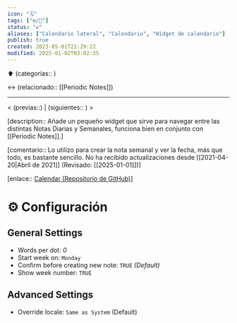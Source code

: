 ```yaml
---
icon: "🗓️"
tags: ["⚙️/🔌"]
status: "✔️"
aliases: ["Calendario lateral", "Calendario", "Widget de calendario"]
publish: true
created: 2023-05-01T21:29:22
modified: 2025-01-02T03:02:35
---
```


⬆️ (categorías:: )

↔ (relacionado:: [[Periodic Notes]])

---

< (previas::) | (siguientes:: ) >

[description:: Añade un pequeño widget que sirve para navegar entre las distintas Notas Diarias y Semanales, funciona bien en conjunto con [[Periodic Notes]].]

[comentario:: Lo utilizo para crear la nota semanal y ver la fecha, más que todo, es bastante sencillo. No ha recibido actualizaciones desde [[2021-04-20|Abril de 2021]] (Revisado: [[2025-01-01]])]

[enlace:: [Calendar (Repositorio de GitHub)](https://github.com/liamcain/obsidian-calendar-plugin)]

# ⚙ Configuración

## General Settings

- Words per dot: *0*
- Start week on: `Monday`
- Confirm before creating new note: `TRUE` *(Default)*
- Show week number: `TRUE`

## Advanced Settings

- Override locale: `Same as System` (Default)
